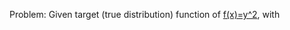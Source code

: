 Problem: Given target (true distribution) function of [f(x)=y^2](http://mathurl.com/yarfcahw.png), with 

